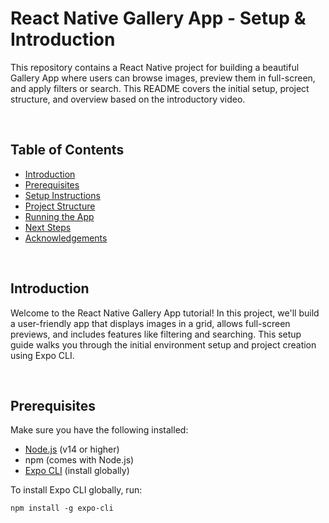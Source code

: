 # React Native Gallery App - Setup & Introduction
This repository contains a React Native project for building a beautiful Gallery App where users can browse images, preview them in full-screen, and apply filters or search. This README covers the initial setup, project structure, and overview based on the introductory video.

</br>

## Table of Contents

- [Introduction](#introduction)
- [Prerequisites](#prerequisites)
- [Setup Instructions](#setup-instructions)
- [Project Structure](#project-structure)
- [Running the App](#running-the-app)
- [Next Steps](#next-steps)
- [Acknowledgements](#acknowledgements)

</br>

## Introduction
Welcome to the React Native Gallery App tutorial! In this project, we'll build a user-friendly app that displays images in a grid, allows full-screen previews, and includes features like filtering and searching. 
This setup guide walks you through the initial environment setup and project creation using Expo CLI.

</br>

## Prerequisites

Make sure you have the following installed:
- [Node.js](https://nodejs.org/) (v14 or higher)
- npm (comes with Node.js)
- [Expo CLI](https://expo.dev/) (install globally)
  
To install Expo CLI globally, run:

`npm install -g expo-cli`
